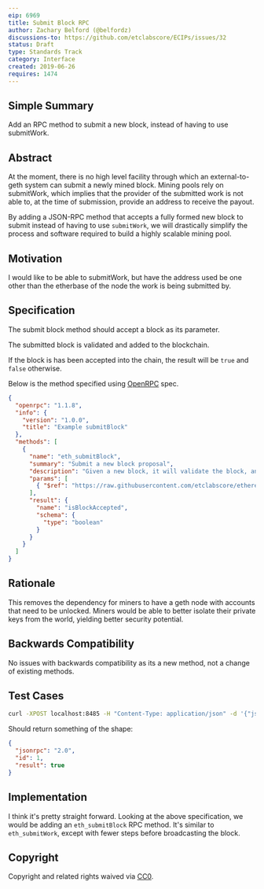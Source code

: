```yaml
---
eip: 6969
title: Submit Block RPC
author: Zachary Belford (@belfordz)
discussions-to: https://github.com/etclabscore/ECIPs/issues/32
status: Draft
type: Standards Track
category: Interface
created: 2019-06-26
requires: 1474
---
```


## Simple Summary
Add an RPC method to submit a new block, instead of having to use submitWork.

## Abstract
At the moment, there is no high level facility through which an external-to-geth system can submit a newly mined block. Mining pools rely on submitWork, which implies that the provider of the submitted work is not able to, at the time of submission, provide an address to receive the payout.

By adding a JSON-RPC method that accepts a fully formed new block to submit instead of having to use `submitWork`, we will drastically simplify the process and software required to build a highly scalable mining pool.

## Motivation
I would like to be able to submitWork, but have the address used be one other than the etherbase of the node the work is being submitted by.

## Specification
The submit block method should accept a block as its parameter.

The submitted block is validated and added to the blockchain.

If the block is has been accepted into the chain, the result will be `true` and `false` otherwise.

Below is the method specified using [OpenRPC](https://spec.open-rpc.org) spec.

```json
{
  "openrpc": "1.1.8",
  "info": {
    "version": "1.0.0",
    "title": "Example submitBlock"
  },
  "methods": [
    {
      "name": "eth_submitBlock",
      "summary": "Submit a new block proposal",
      "description": "Given a new block, it will validate the block, and broadcast it to connected peers.",
      "params": [
        { "$ref": "https://raw.githubusercontent.com/etclabscore/ethereum-json-rpc-specification/master/openrpc.json#/components/contentDescriptors/Block" }
      ],
      "result": {
        "name": "isBlockAccepted",
        "schema": {
          "type": "boolean"
        }
      }
    }
  ]
}
```

## Rationale
This removes the dependency for miners to have a geth node with accounts that need to be unlocked. Miners would be able to better isolate their private keys from the world, yielding better security potential.

## Backwards Compatibility
No issues with backwards compatibility as its a new method, not a change of existing methods.

## Test Cases
```bash
curl -XPOST localhost:8485 -H "Content-Type: application/json" -d '{"jsonrpc": "2.0","id": 1, "method": "eth_submitBlock", "params": {"number": "0x1", "hash": "... }}'
```

Should return something of the shape:

```json
{
  "jsonrpc": "2.0",
  "id": 1,
  "result": true
}
```

## Implementation
I think it's pretty straight forward. Looking at the above specification, we would be adding an `eth_submitBlock` RPC method. It's similar to `eth_submitWork`, except with fewer steps before broadcasting the block.

## Copyright
Copyright and related rights waived via [CC0](https://creativecommons.org/publicdomain/zero/1.0/).

